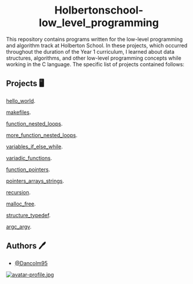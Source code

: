 
<h1 align="center"> Holbertonschool-low_level_programming </h1>

This repository contains programs written for the low-level programming and algorithm track at Holberton School. In these projects, which occurred throughout the duration of the Year 1 curriculum, I learned about data structures, algorithms, and other low-level programming concepts while working in the C language. The specific list of projects contained follows:


## Projects 🖥️

[hello_world](https://github.com/Dancolm95/holbertonschool-low_level_programming/tree/main/hello_world).

[makefiles](https://github.com/Dancolm95/holbertonschool-low_level_programming/tree/main/makefiles).

[function_nested_loops](https://github.com/Dancolm95/holbertonschool-low_level_programming/tree/main/functions_nested_loops).

[more_function_nested_loops](https://github.com/Dancolm95/holbertonschool-low_level_programming/tree/main/more_functions_nested_loops).

[variables_if_else_while](https://github.com/Dancolm95/holbertonschool-low_level_programming/tree/main/variables_if_else_while).

[variadic_functions](https://github.com/Dancolm95/holbertonschool-low_level_programming/tree/main/variadic_functions).

[function_pointers](https://github.com/Dancolm95/holbertonschool-low_level_programming/tree/main/function_pointers).

[pointers_arrays_strings](https://github.com/Dancolm95/holbertonschool-low_level_programming/tree/main/pointers_arrays_strings).


[recursion](https://github.com/Dancolm95/holbertonschool-low_level_programming/tree/main/recursion).

[malloc_free](https://github.com/Dancolm95/holbertonschool-low_level_programming/tree/main/malloc_free).

[structure_typedef](https://github.com/Dancolm95/holbertonschool-low_level_programming/tree/main/structures_typedef).

[argc_argv](https://github.com/Dancolm95/holbertonschool-low_level_programming/tree/main/argc_argv).


## Authors 🖊️

- [@Dancolm95](https://github.com/Dancolm95)

[![avatar-profile.jpg](https://i.postimg.cc/3r0Zvjs9/avatar-profile.jpg)](https://postimg.cc/8sDW8vPr)










